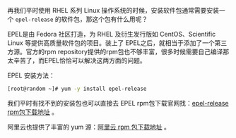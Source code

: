 再我们平时使用 RHEL 系列 Linux 操作系统的时候，安装软件包通常需要安装一个 `epel-release` 的软件包，那这个包有什么用呢？

EPEL是由 Fedora 社区打造，为 RHEL 及衍生发行版如 CentOS、Scientific Linux 等提供高质量软件包的项目。装上了 EPEL之后，就相当于添加了一个第三方源。官方的rpm repository提供的rpm包也不够丰富，很多时候需要自己编译那太辛苦了，而EPEL恰恰可以解决这两方面的问题。

EPEL 安装方法：

```bash
[root@random ~]# yum -y install epel-release
```

我们平时有找不到的安装包也可以直接去 EPEL rpm包下载官网找：[epel-release rpm包下载地址](https://pkgs.org/download/epel-release) 。

阿里云也提供了丰富的 yum 源：[阿里云 rpm 包下载地址](https://developer.aliyun.com/packageSearch) 。
